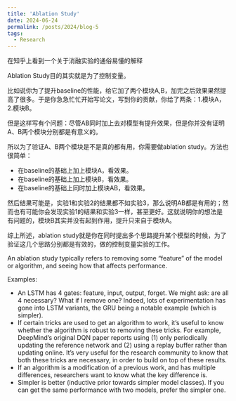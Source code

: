 ```yaml
---
title: 'Ablation Study'
date: 2024-06-24
permalink: /posts/2024/blog-5
tags:
  - Research
---
```


在知乎上看到一个关于消融实验的通俗易懂的解释


Ablation Study目的其实就是为了控制变量。

比如说你为了提升baseline的性能，给它加了两个模块A,B，加完之后效果果然提高了很多。于是你急急忙忙开始写论文，写到你的贡献，你给了两条：1.模块A，2.模块B。

但是这样写有个问题：尽管AB同时加上去对模型有提升效果，但是你并没有证明A、B两个模块分别都是有意义的。

所以为了验证A、B两个模块是不是真的都有用，你需要做ablation study。方法也很简单：

- 在baseline的基础上加上模块A，看效果。
- 在baseline的基础上加上模块B，看效果。
- 在baseline的基础上同时加上模块AB，看效果。

然后结果可能是，实验1和实验2的结果都不如实验3，那么说明AB都是有用的；然而也有可能你会发现实验1的结果和实验3一样，甚至更好。这就说明你的想法是有问题的，模块B其实并没有起到作用，提升只来自于模块A。

综上所述，ablation study就是你在同时提出多个思路提升某个模型的时候，为了验证这几个思路分别都是有效的，做的控制变量实验的工作。


An ablation study typically refers to removing some “feature” of the model or algorithm, and seeing how that affects performance.

Examples:

- An LSTM has 4 gates: feature, input, output, forget. We might ask: are all 4 necessary? What if I remove one? Indeed, lots of experimentation has gone into LSTM variants, the GRU being a notable example (which is simpler).
- If certain tricks are used to get an algorithm to work, it’s useful to know whether the algorithm is robust to removing these tricks. For example, DeepMind’s original DQN paper reports using (1) only periodically updating the reference network and (2) using a replay buffer rather than updating online. It’s very useful for the research community to know that both these tricks are necessary, in order to build on top of these results.
- If an algorithm is a modification of a previous work, and has multiple differences, researchers want to know what the key difference is.
- Simpler is better (inductive prior towards simpler model classes). If you can get the same performance with two models, prefer the simpler one.